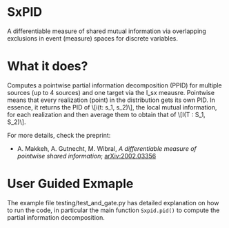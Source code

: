 # SxPID
A differentiable measure of shared mutual information via overlapping exclusions in event (measure) spaces for discrete variables.

# What it does?
Computes a pointwise partial information decomposition (PPID) for multiple sources (up to 4 sources) and one target via the I_sx meausre. Pointwise means that every realization (point) in the distribution gets its own PID. In essence, it returns the PID of \\[i(t: s_1, s_2)\\], the local mutual information, for each realization and then average them to obtain that of \\[I(T : S_1, S_2)\\]. 

For more details, check the preprint:
* A. Makkeh, A. Gutnecht, M. Wibral, *A differentiable measure of pointwise shared information*; [arXiv:2002.03356](https://arxiv.org/abs/2002.03356)


# User Guided Exmaple
The example file testing/test_and_gate.py has detailed explanation on how to run the code, in particular the main function `Sxpid.pid()` to compute the partial information decomposition. 
